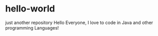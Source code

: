# hello-world
just another repository
Hello Everyone,
I love to code in Java and other programming Languages!
